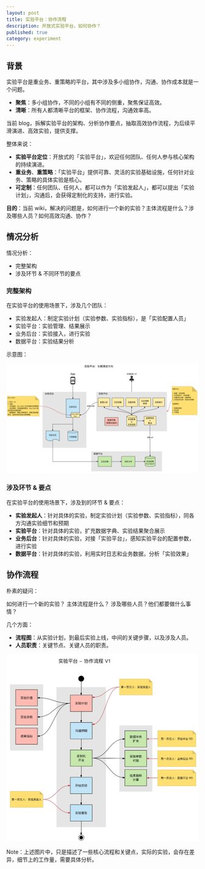 ```yaml
---
layout: post
title: 实验平台：协作流程
description: 开放式实验平台，如何协作？
published: true
category: experiment
---
```


## 背景

实验平台是重业务、重策略的平台，其中涉及多小组协作，沟通、协作成本就是一个问题。

* **聚焦**：多小组协作，不同的小组有不同的侧重，聚焦保证高效。
* **清晰**：所有人都清晰平台的框架、协作流程，沟通效率高。

当前 blog，拆解实验平台的架构、分析协作要点，抽取高效协作流程，为后续平滑演进、高效实验，提供支撑。

整体来说：

* **实验平台定位**：开放式的「实验平台」，欢迎任何团队、任何人参与核心架构的持续演进。
* **重业务**、**重策略**：「实验平台」提供可靠、灵活的实验基础设施，任何针对业务、策略的具体实验是核心。
* **可定制**：任何团队、任何人，都可以作为「实验发起人」，都可以提出「实验计划」，沟通后，会获得定制化的支持，进行实验。

**目的**：当前 wiki，解决的问题是，如何进行一个新的实验？主体流程是什么？涉及哪些人员？如何高效沟通、协作？

## 情况分析

情况分析：

* 完整架构
* 涉及环节 & 不同环节的要点

### 完整架构

在实验平台的使用场景下，涉及几个团队：

* 实验发起人：制定实验计划（实验参数、实验指标），是「实验配置人员」
* 实验平台：实验管理、结果展示
* 业务后台：实验接入，进行实验
* 数据平台：实验结果分析

示意图：

![](/images/experiment-series/experiment-series-framework.png)

### 涉及环节 & 要点

在实验平台的使用场景下，涉及到的环节 & 要点：

* **实验发起人**：针对具体的实验，制定实验计划（实验参数、实验指标），同各方沟通实验细节和预期
* **实验平台**：针对具体的实验，扩充数据字典、实验结果聚合展示
* **业务后台**：针对具体的实验，对接「实验平台」，感知实验平台的配置参数，进行实验
* **数据平台**：针对具体的实验，利用实时日志和业务数据，分析「实验效果」

## 协作流程

朴素的疑问：

如何进行一个新的实验？
主体流程是什么？
涉及哪些人员？他们都要做什么事情？

几个方面：

* **流程图**：从实验计划，到最后实验上线，中间的关键步骤，以及涉及人员。
* **人员职责**：关键节点、关键人员的职责。
 

![](/images/experiment-series/cooperation-workflow.png)
 
Note：上述图片中，只是描述了一些核心流程和关键点，实际的实验，会存在差异，细节上的工作量，需要具体分析。





































[NingG]:    http://ningg.github.com  "NingG"










